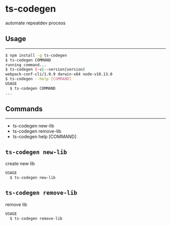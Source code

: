# ts-codegen

automate repeatdev process

## Usage
------
```bash
$ npm install -g ts-codegen
$ ts-codegen COMMAND
running command...
$ ts-codegen (-v|--version|version)
webpack-conf-cli/1.0.9 darwin-x64 node-v10.13.0
$ ts-codegen --help [COMMAND]
USAGE
  $ ts-codegen COMMAND
...
```

## Commands
--------
* ts-codegen new-lib
* ts-codegen remove-lib
* ts-codegen help [COMMAND]

## `ts-codegen new-lib`

create new lib

```bash
USAGE
  $ ts-codegen new-lib
```

## `ts-codegen remove-lib`

remove lib

```bash
USAGE
  $ ts-codegen remove-lib
```
